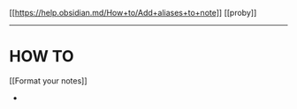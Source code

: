 [[https://help.obsidian.md/How+to/Add+aliases+to+note]]
[[proby]]

---
# HOW TO
[[Format your notes]]




- 














